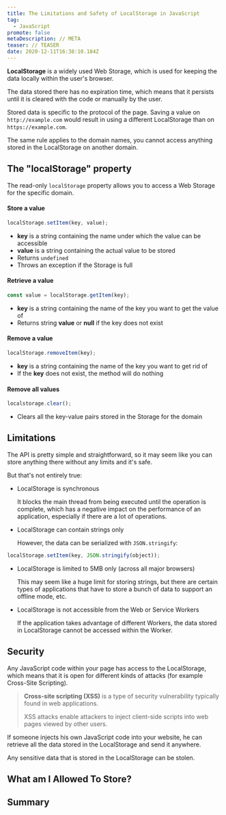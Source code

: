 ```yaml
---
title: The Limitations and Safety of LocalStorage in JavaScript
tag:
  - JavaScript
promote: false
metaDescription: // META
teaser: // TEASER
date: 2020-12-11T16:38:10.184Z
---
```

**LocalStorage** is a widely used Web Storage, which is used for keeping the data locally within the user's browser.

The data stored there has no expiration time, which means that it persists until it is cleared with the code or manually by the user.

Stored data is specific to the protocol of the page. Saving a value on `http://example.com` would result in using a different LocalStorage than on `https://example.com`.

The same rule applies to the domain names, you cannot access anything stored in the LocalStorage on another domain.

## The "localStorage" property

The read-only `localStorage` property allows you to access a Web Storage for the specific domain.

#### Store a value

```javascript
localStorage.setItem(key, value);
```

* **key** is a string containing the name under which the value can be accessible
* **value** is a string containing the actual value to be stored
* Returns `undefined`
* Throws an exception if the Storage is full

#### Retrieve a value

```javascript
const value = localStorage.getItem(key);
```

* **key** is a string containing the name of the key you want to get the value of
* Returns string **value** or **null** if the key does not exist

#### Remove a value

```javascript
localStorage.removeItem(key);
```

* **key** is a string containing the name of the key you want to get rid of
* If the **key** does not exist, the method will do nothing

#### Remove all values

```javascript
localstorage.clear();
```

* Clears all the key-value pairs stored in the Storage for the domain

## Limitations

The API is pretty simple and straightforward, so it may seem like you can store anything there without any limits and it's safe. 

But that's not entirely true:

* LocalStorage is synchronous

  It blocks the main thread from being executed until the operation is complete, which has a negative impact on the performance of an application, especially if there are a lot of operations.
* LocalStorage can contain strings only

  However, the data can be serialized with `JSON.stringify`:

```javascript
localStorage.setItem(key, JSON.stringify(object));
```

* LocalStorage is limited to 5MB only (across all major browsers)

  This may seem like a huge limit for storing strings, but there are certain types of applications that have to store a bunch of data to support an offline mode, etc.
* LocalStorage is not accessible from the Web or Service Workers

  If the application takes advantage of different Workers, the data stored in LocalStorage cannot be accessed within the Worker.

## Security

Any JavaScript code within your page has access to the LocalStorage, which means that it is open for different kinds of attacks (for example Cross-Site Scripting).

> **Cross-site scripting (XSS)** is a type of security vulnerability typically found in web applications. 
>
> XSS attacks enable attackers to inject client-side scripts into web pages viewed by other users.

If someone injects his own JavaScript code into your website, he can retrieve all the data stored in the LocalStorage and send it anywhere.

Any sensitive data that is stored in the LocalStorage can be stolen.

## What am I Allowed To Store?

## Summary